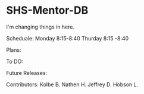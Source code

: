 SHS-Mentor-DB
=============
I'm changing things in here.

Scheduale:
Monday 8:15-8:40
Thurday 8:15 -8:40

Plans:


To DO:


Future Releases:



Contributors:
Kolbe B.
Nathen H.
Jeffrey D.
Hobson L.
